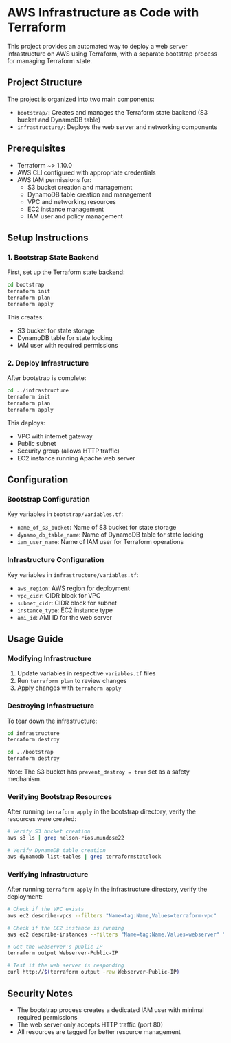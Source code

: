 # AWS Infrastructure as Code with Terraform

This project provides an automated way to deploy a web server infrastructure on AWS using Terraform, with a separate bootstrap process for managing Terraform state.

## Project Structure

The project is organized into two main components:
- `bootstrap/`: Creates and manages the Terraform state backend (S3 bucket and DynamoDB table)
- `infrastructure/`: Deploys the web server and networking components

## Prerequisites

- Terraform ~> 1.10.0
- AWS CLI configured with appropriate credentials
- AWS IAM permissions for:
  - S3 bucket creation and management
  - DynamoDB table creation and management
  - VPC and networking resources
  - EC2 instance management
  - IAM user and policy management

## Setup Instructions

### 1. Bootstrap State Backend

First, set up the Terraform state backend:

```bash
cd bootstrap
terraform init
terraform plan
terraform apply
```

This creates:
- S3 bucket for state storage
- DynamoDB table for state locking
- IAM user with required permissions

### 2. Deploy Infrastructure

After bootstrap is complete:

```bash
cd ../infrastructure
terraform init
terraform plan
terraform apply
```

This deploys:
- VPC with internet gateway
- Public subnet
- Security group (allows HTTP traffic)
- EC2 instance running Apache web server

## Configuration

### Bootstrap Configuration
Key variables in `bootstrap/variables.tf`:
- `name_of_s3_bucket`: Name of S3 bucket for state storage
- `dynamo_db_table_name`: Name of DynamoDB table for state locking
- `iam_user_name`: Name of IAM user for Terraform operations

### Infrastructure Configuration
Key variables in `infrastructure/variables.tf`:
- `aws_region`: AWS region for deployment
- `vpc_cidr`: CIDR block for VPC
- `subnet_cidr`: CIDR block for subnet
- `instance_type`: EC2 instance type
- `ami_id`: AMI ID for the web server

## Usage Guide

### Modifying Infrastructure

1. Update variables in respective `variables.tf` files
2. Run `terraform plan` to review changes
3. Apply changes with `terraform apply`

### Destroying Infrastructure

To tear down the infrastructure:

```bash
cd infrastructure
terraform destroy

cd ../bootstrap
terraform destroy
```

Note: The S3 bucket has `prevent_destroy = true` set as a safety mechanism.

### Verifying Bootstrap Resources

After running `terraform apply` in the bootstrap directory, verify the resources were created:

```bash
# Verify S3 bucket creation
aws s3 ls | grep nelson-rios.mundose22

# Verify DynamoDB table creation
aws dynamodb list-tables | grep terraformstatelock
```

### Verifying Infrastructure

After running `terraform apply` in the infrastructure directory, verify the deployment:

```bash
# Check if the VPC exists
aws ec2 describe-vpcs --filters "Name=tag:Name,Values=terraform-vpc"

# Check if the EC2 instance is running
aws ec2 describe-instances --filters "Name=tag:Name,Values=webserver" "Name=instance-state-name,Values=running"

# Get the webserver's public IP
terraform output Webserver-Public-IP

# Test if the web server is responding
curl http://$(terraform output -raw Webserver-Public-IP)
```

## Security Notes

- The bootstrap process creates a dedicated IAM user with minimal required permissions
- The web server only accepts HTTP traffic (port 80)
- All resources are tagged for better resource management
